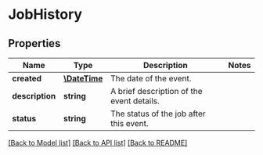 # JobHistory

## Properties
Name | Type | Description | Notes
------------ | ------------- | ------------- | -------------
**created** | [**\DateTime**](\DateTime.md) | The date of the event. | 
**description** | **string** | A brief description of the event details. | 
**status** | **string** | The status of the job after this event. | 

[[Back to Model list]](../README.md#documentation-for-models) [[Back to API list]](../README.md#documentation-for-api-endpoints) [[Back to README]](../README.md)


